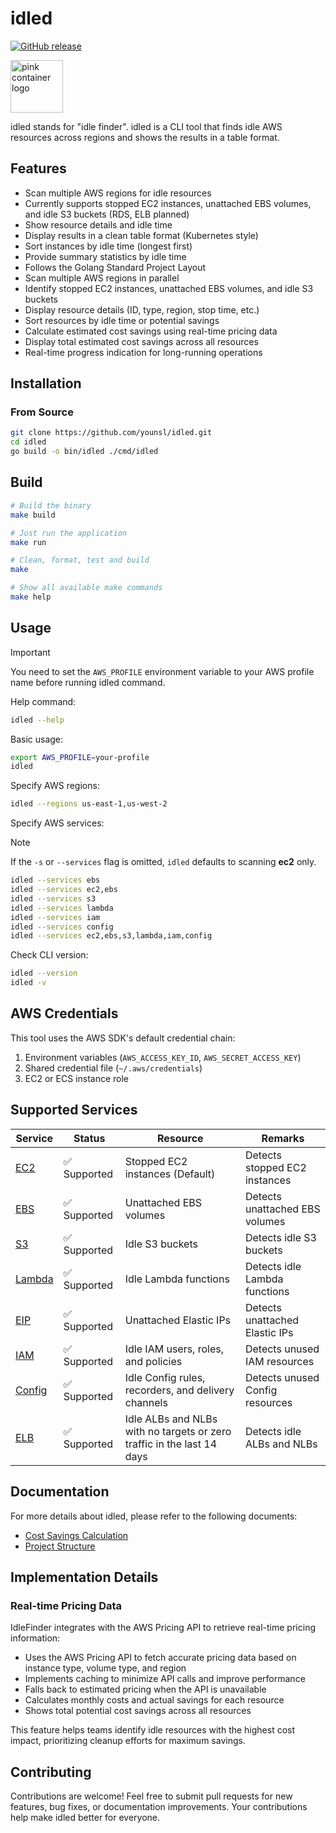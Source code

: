 # idled

[![GitHub release](https://img.shields.io/github/v/release/younsl/idled?style=flat-square&color=black&logo=github&logoColor=white&label=release)](https://github.com/younsl/idled/releases)

<img src="https://github.com/younsl/box/blob/main/box/assets/pink-container-84x84.png" alt="pink container logo" width="84" height="84">

idled stands for "idle finder". idled is a CLI tool that finds idle AWS resources across regions and shows the results in a table format.

## Features

- Scan multiple AWS regions for idle resources
- Currently supports stopped EC2 instances, unattached EBS volumes, and idle S3 buckets (RDS, ELB planned)
- Show resource details and idle time
- Display results in a clean table format (Kubernetes style)
- Sort instances by idle time (longest first)
- Provide summary statistics by idle time
- Follows the Golang Standard Project Layout
- Scan multiple AWS regions in parallel
- Identify stopped EC2 instances, unattached EBS volumes, and idle S3 buckets
- Display resource details (ID, type, region, stop time, etc.)
- Sort resources by idle time or potential savings
- Calculate estimated cost savings using real-time pricing data
- Display total estimated cost savings across all resources
- Real-time progress indication for long-running operations

## Installation

### From Source

```bash
git clone https://github.com/younsl/idled.git
cd idled
go build -o bin/idled ./cmd/idled
```

## Build

```bash
# Build the binary
make build

# Just run the application
make run

# Clean, format, test and build
make

# Show all available make commands
make help
```

## Usage

> [!IMPORTANT]
> You need to set the `AWS_PROFILE` environment variable to your AWS profile name before running idled command.

Help command:

```bash
idled --help
```

Basic usage:

```bash
export AWS_PROFILE=your-profile
idled
```

Specify AWS regions:

```bash
idled --regions us-east-1,us-west-2
```

Specify AWS services:

> [!NOTE]
> If the `-s` or `--services` flag is omitted, `idled` defaults to scanning **ec2** only.

```bash
idled --services ebs
idled --services ec2,ebs
idled --services s3
idled --services lambda
idled --services iam
idled --services config
idled --services ec2,ebs,s3,lambda,iam,config
```

Check CLI version:

```bash
idled --version
idled -v
```

## AWS Credentials

This tool uses the AWS SDK's default credential chain:

1. Environment variables (`AWS_ACCESS_KEY_ID`, `AWS_SECRET_ACCESS_KEY`)
2. Shared credential file (`~/.aws/credentials`)
3. EC2 or ECS instance role

## Supported Services

| Service | Status    | Resource | Remarks |
|---------|-----------|----------|---------|
| [EC2](docs/aws/ec2.md) | ✅ Supported | Stopped EC2 instances (Default) | Detects stopped EC2 instances |
| [EBS](docs/aws/ebs.md) | ✅ Supported | Unattached EBS volumes | Detects unattached EBS volumes |
| [S3](docs/aws/s3.md) | ✅ Supported | Idle S3 buckets | Detects idle S3 buckets |
| [Lambda](docs/aws/lambda.md) | ✅ Supported | Idle Lambda functions | Detects idle Lambda functions |
| [EIP](docs/aws/eip.md) | ✅ Supported | Unattached Elastic IPs | Detects unattached Elastic IPs |
| [IAM](docs/aws/iam.md) | ✅ Supported | Idle IAM users, roles, and policies | Detects unused IAM resources |
| [Config](docs/aws/config.md) | ✅ Supported | Idle Config rules, recorders, and delivery channels | Detects unused Config resources |
| [ELB](docs/aws/elb.md) | ✅ Supported | Idle ALBs and NLBs with no targets or zero traffic in the last 14 days | Detects idle ALBs and NLBs |

## Documentation

For more details about idled, please refer to the following documents:

- [Cost Savings Calculation](docs/cost-savings-calculation.md)
- [Project Structure](docs/project-structure.md)

## Implementation Details

### Real-time Pricing Data

IdleFinder integrates with the AWS Pricing API to retrieve real-time pricing information:

- Uses the AWS Pricing API to fetch accurate pricing data based on instance type, volume type, and region
- Implements caching to minimize API calls and improve performance
- Falls back to estimated pricing when the API is unavailable
- Calculates monthly costs and actual savings for each resource
- Shows total potential cost savings across all resources

This feature helps teams identify idle resources with the highest cost impact, prioritizing cleanup efforts for maximum savings.

## Contributing

Contributions are welcome! Feel free to submit pull requests for new features, bug fixes, or documentation improvements. Your contributions help make idled better for everyone.
